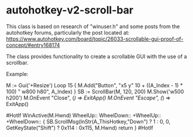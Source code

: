 # autohotkey-v2-scroll-bar

This class is based on research of "winuser.h" and some posts from the autohotkey forums, particularly the post located at:
https://www.autohotkey.com/board/topic/26033-scrollable-gui-proof-of-concept/#entry168174

The class provides functionality to create a scrollable GUI with the use of a scrollbar.

Example:

M := Gui('+Resize')
Loop 15 {
    M.Add("Button", "x5 y" 10 + ((A_Index - 1) * 100) " w800 h80", A_Index)
}
SB := ScrollBar(M, 120, 200)
M.Show('w500 h200')
M.OnEvent "Close", (*) => ExitApp()
M.OnEvent "Escape", (*) => ExitApp()

#HotIf WinActive(M.Hwnd)
    WheelUp::
    WheelDown::
    +WheelUp::
    +WheelDown:: {
        SB.ScrollMsg(InStr(A_ThisHotkey,"Down") ? 1 : 0, 0, GetKeyState("Shift") ? 0x114 : 0x115, M.Hwnd)
        return
    }
#HotIf
